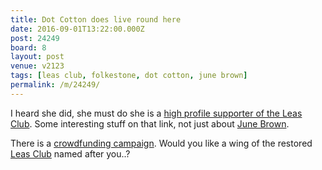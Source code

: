 ```yaml
---
title: Dot Cotton does live round here
date: 2016-09-01T13:22:00.000Z
post: 24249
board: 8
layout: post
venue: v2123
tags: [leas club, folkestone, dot cotton, june brown]
permalink: /m/24249/
---
```

I heard she did, she must do she is a <a href="http://www.kentonline.co.uk/folkestone/news/fundraising-bid-to-save-listed-101693/">high profile supporter of the Leas Club</a>. Some interesting stuff on that link, not just about <a href="/wiki/june+brown">June Brown</a>.

There is a <a href="http://www.crowdfunder.co.uk/save-the-leas-pavilion-stage-one/">crowdfunding campaign</a>. Would you like a wing of the restored <a href="/wiki/leas+club">Leas Club</a> named after you..?
